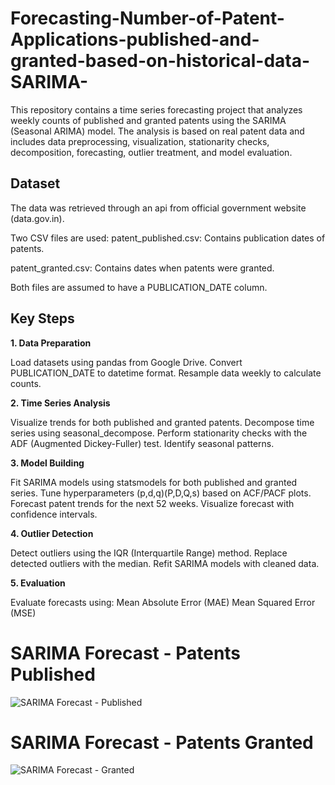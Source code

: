# Forecasting-Number-of-Patent-Applications-published-and-granted-based-on-historical-data-SARIMA-

This repository contains a time series forecasting project that analyzes weekly counts of published and granted patents using the SARIMA (Seasonal ARIMA) model. The analysis is based on real patent data and includes data preprocessing, visualization, stationarity checks, decomposition, forecasting, outlier treatment, and model evaluation.

## Dataset

The data was retrieved through an api from official government website (data.gov.in).  

Two CSV files are used:
patent_published.csv: Contains publication dates of patents.

patent_granted.csv: Contains dates when patents were granted.

Both files are assumed to have a PUBLICATION_DATE column.

## Key Steps

**1. Data Preparation**

Load datasets using pandas from Google Drive.
Convert PUBLICATION_DATE to datetime format.
Resample data weekly to calculate counts.

**2. Time Series Analysis**

Visualize trends for both published and granted patents.
Decompose time series using seasonal_decompose.
Perform stationarity checks with the ADF (Augmented Dickey-Fuller) test.
Identify seasonal patterns.

**3. Model Building**

Fit SARIMA models using statsmodels for both published and granted series.
Tune hyperparameters (p,d,q)(P,D,Q,s) based on ACF/PACF plots.
Forecast patent trends for the next 52 weeks.
Visualize forecast with confidence intervals.

**4. Outlier Detection**

Detect outliers using the IQR (Interquartile Range) method.
Replace detected outliers with the median.
Refit SARIMA models with cleaned data.

**5. Evaluation**

Evaluate forecasts using:
Mean Absolute Error (MAE)
Mean Squared Error (MSE)


# SARIMA Forecast - Patents Published

![SARIMA Forecast - Published](Published.png)



# SARIMA Forecast - Patents Granted

![SARIMA Forecast - Granted](Granted.png)
